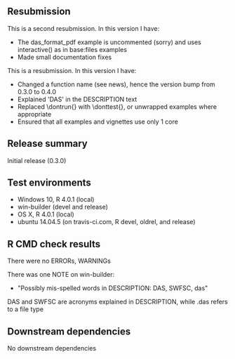 ## Resubmission
This is a second resubmission. In this version I have:
* The das_format_pdf example is uncommented (sorry) and uses interactive() as in base:files examples
* Made small documentation fixes

This is a resubmission. In this version I have:
* Changed a function name (see news), hence the version bump from 0.3.0 to 0.4.0
* Explained 'DAS' in the DESCRIPTION text
* Replaced \dontrun{} with \donttest{}, or unwrapped examples where appropriate
* Ensured that all examples and vignettes use only 1 core

## Release summary
Initial release (0.3.0)

## Test environments
* Windows 10, R 4.0.1 (local)
* win-builder (devel and release)
* OS X, R 4.0.1 (local)
* ubuntu 14.04.5 (on travis-ci.com, R devel, oldrel, and release)

## R CMD check results
There were no ERRORs, WARNINGs

There was one NOTE on win-builder: 

* "Possibly mis-spelled words in DESCRIPTION: DAS, SWFSC, das"

DAS and SWFSC are acronyms explained in DESCRIPTION, while .das refers to a file type

## Downstream dependencies
No downstream dependencies
